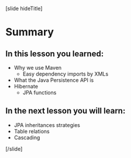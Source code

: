 [slide hideTitle]

# Summary

## In this lesson you learned:

- Why we use Maven
  * Easy dependency imports by XMLs
- What the Java Persistence API is
- Hibernate
  * JPA functions

## In the next lesson you will learn:

- JPA inheritances strategies
- Table relations
- Cascading


[/slide]